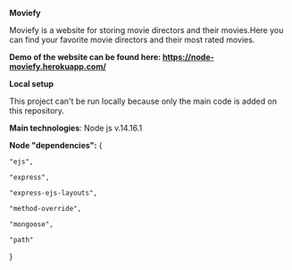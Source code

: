 **Moviefy**

Moviefy is a website for storing movie directors and their movies.Here you can find your favorite movie directors and their most rated movies.


**Demo of the website can be found here: https://node-moviefy.herokuapp.com/**

**Local setup**

This project can't be run locally because only the main code is added on this repository.

**Main technologies**:
Node js v.14.16.1

**Node "dependencies":** {

    "ejs",
	
    "express",
	
    "express-ejs-layouts",
	
    "method-override",
	
    "mongoose",
	
    "path"
}

